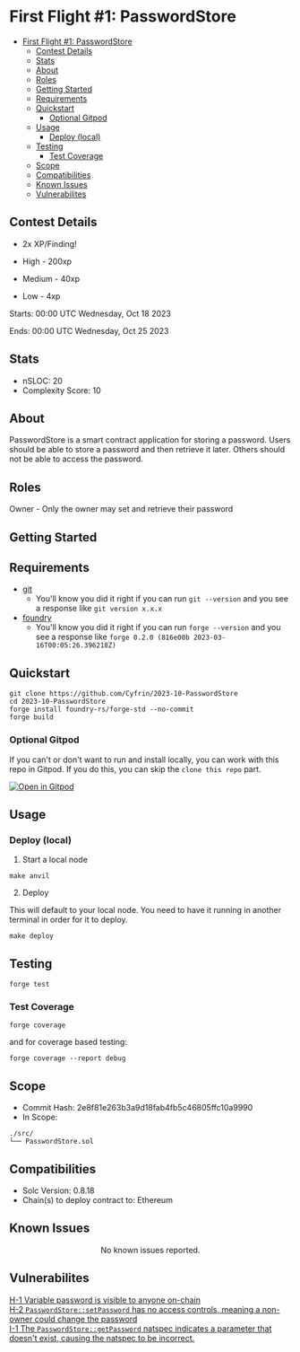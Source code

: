 # First Flight #1: PasswordStore

- [First Flight #1: PasswordStore](#first-flight-1-passwordstore)
  - [Contest Details](#contest-details)
  - [Stats](#stats)
  - [About](#about)
  - [Roles](#roles)
  - [Getting Started](#getting-started)
  - [Requirements](#requirements)
  - [Quickstart](#quickstart)
    - [Optional Gitpod](#optional-gitpod)
  - [Usage](#usage)
    - [Deploy (local)](#deploy-local)
  - [Testing](#testing)
    - [Test Coverage](#test-coverage)
  - [Scope](#scope)
  - [Compatibilities](#compatibilities)
  - [Known Issues](#known-issues)
  - [Vulnerabilites](#vulnerabilites)

[//]: # (contest-details-open)

## Contest Details

- 2x XP/Finding!
  
- High - 200xp
- Medium - 40xp
- Low - 4xp

Starts: 00:00 UTC Wednesday, Oct 18 2023

Ends: 00:00 UTC Wednesday, Oct 25 2023

## Stats

- nSLOC: 20
- Complexity Score: 10

## About

PasswordStore is a smart contract application for storing a password. Users should be able to store a password and then retrieve it later. Others should not be able to access the password.

## Roles

Owner - Only the owner may set and retrieve their password

[//]: # (contest-details-close)

[//]: # (getting-started-open)

## Getting Started

## Requirements

- [git](https://git-scm.com/book/en/v2/Getting-Started-Installing-Git)
  - You'll know you did it right if you can run `git --version` and you see a response like `git version x.x.x`
- [foundry](https://getfoundry.sh/)
  - You'll know you did it right if you can run `forge --version` and you see a response like `forge 0.2.0 (816e00b 2023-03-16T00:05:26.396218Z)`

## Quickstart

```
git clone https://github.com/Cyfrin/2023-10-PasswordStore
cd 2023-10-PasswordStore
​forge install foundry-rs/forge-std --no-commit
forge build
```

### Optional Gitpod

If you can't or don't want to run and install locally, you can work with this repo in Gitpod. If you do this, you can skip the `clone this repo` part.

[![Open in Gitpod](https://gitpod.io/button/open-in-gitpod.svg)](https://gitpod.io/#github.com/Cyfrin/3-passwordstore-audit)

## Usage

### Deploy (local)

1. Start a local node

```
make anvil
```

2. Deploy

This will default to your local node. You need to have it running in another terminal in order for it to deploy.

```
make deploy
```

## Testing

```
forge test
```

### Test Coverage

```
forge coverage
```

and for coverage based testing:

```
forge coverage --report debug
```

[//]: # (getting-started-close)

[//]: # (scope-open)

## Scope

- Commit Hash: 2e8f81e263b3a9d18fab4fb5c46805ffc10a9990
- In Scope:

```
./src/
└── PasswordStore.sol
```

## Compatibilities

- Solc Version: 0.8.18
- Chain(s) to deploy contract to: Ethereum

[//]: # (scope-close)

## Known Issues

[//]: # (known-issues-open)

<p align="center">
No known issues reported.

[//]: # (known-issues-close)

## Vulnerabilites

[H-1 Variable password is visible to anyone on-chain](Vulnerabilities.md#h-1-variable-password-is-visable-to-anyone-on-chain) \
[H-2 `PasswordStore::setPassword` has no access controls, meaning a non-owner could change the password](Vulnerabilities.md#h-2-passwordstoresetpassword-has-no-access-controls-meaning-a-non-owner-could-change-the-password) \
[I-1 The `PasswordStore::getPassword` natspec indicates a parameter that doesn't exist, causing the natspec to be incorrect.](Vulnerabilities.md#i-1-the-passwordstoregetpassword-natspec-indicates-a-parameter-that-doesnt-exist-causing-the-natspec-to-be-incorrect)

